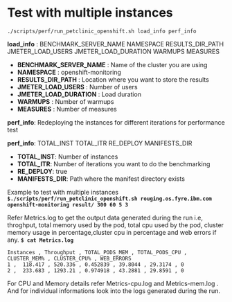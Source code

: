 # Test with multiple instances 

`./scripts/perf/run_petclinic_openshift.sh load_info perf_info` 

**load_info** : BENCHMARK_SERVER_NAME NAMESPACE RESULTS_DIR_PATH JMETER_LOAD_USERS JMETER_LOAD_DURATION WARMUPS MEASURES

- **BENCHMARK_SERVER_NAME** : Name of the cluster you are using
- **NAMESPACE** : openshift-monitoring
- **RESULTS_DIR_PATH** : Location where you want to store the results
- **JMETER_LOAD_USERS** : Number of users
- **JMETER_LOAD_DURATION** : Load duration
- **WARMUPS** : Number of warmups
- **MEASURES** : Number of measures

**perf_info**: Redeploying the instances for different iterations for performance test

**perf_info**: TOTAL_INST TOTAL_ITR RE_DEPLOY MANIFESTS_DIR

- **TOTAL_INST**: Number of instances
- **TOTAL_ITR**: Number of iterations you want to do the benchmarking
- **RE_DEPLOY**: true
- **MANIFESTS_DIR**: Path where the manifest directory exists

Example to test with multiple instances
**`$./scripts/perf/run_petclinic_openshift.sh rouging.os.fyre.ibm.com openshift-monitoring result/ 300 60 5 3`**

Refer Metrics.log to get the output data generated during the run i.e, throghput, total memory used by the pod, total cpu used by the pod, cluster memory usage in percentage,cluster cpu in percentage and web errors if any.
**`$ cat Metrics.log`**
``` 
Instances , Throughput , TOTAL_PODS_MEM , TOTAL_PODS_CPU , CLUSTER_MEM% , CLUSTER_CPU% , WEB_ERRORS 
1 ,  118.417 , 520.336 , 0.452839 , 39.8044 , 29.3174 , 0
2 ,  233.683 , 1293.21 , 0.974918 , 43.2881 , 29.8591 , 0
```
For CPU and Memory details refer Metrics-cpu.log and Metrics-mem.log . And for individual informations look into the logs generated during the run.

